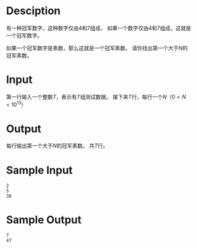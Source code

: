 # Desciption
有一种冠军数字，这种数字仅由$4$和$7$组成， 如果一个数字仅由$4$和$7$组成，这就是一个冠军数字。

如果一个冠军数字是素数，那么这就是一个冠军素数。
请你找出第一个大于$N$的冠军素数。

# Input

第一行输入一个整数$T$，表示有$T$组测试数据。
接下来$T$行，每行一个$N（0 \lt N \lt 10^{13}）$

# Output

每行输出第一个大于$N$的冠军素数。
共$T$行。

# Sample Input
```
2
5
30
```
# Sample Output
```
7
47
```